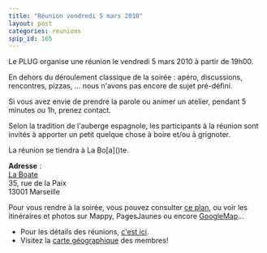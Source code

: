 ```yaml
---
title: "Réunion vendredi 5 mars 2010"
layout: post
categories: reunions
spip_id: 165
---
```

<p class="chapo">
Le PLUG organise une réunion le vendredi 5 mars 2010 à partir de 19h00.
</p>

En dehors du déroulement classique de la soirée : apéro, discussions, rencontres, pizzas, … nous n'avons pas encore de sujet pré-défini.

Si vous avez envie de prendre la parole ou animer un atelier, pendant 5 minutes ou 1h, prenez contact.

Selon la tradition de l'auberge espagnole, les participants à la réunion sont invités à apporter un petit quelque chose à boire et/ou à grignoter.



<p class="ps">
La réunion se tiendra à La Bo[a]()te.

<quote>**Adresse** :  
[La Boate](http://laboate.com/)  
35, rue de la Paix  
13001 Marseille</quote>

Pour vous rendre à la soirée, vous pouvez consulter [ce plan](http://laboate.com/images/plan-laboate.jpg), ou voir les itinéraires et photos sur Mappy, PagesJaunes ou encore [GoogleMap](http://maps.google.com/maps?q=35,%20rue%20de%20la%20Paix,%20Marseille,%2013001,%20France)...
- Pour les détails des réunions, [c'est ici](art2).
- Visitez la [carte géographique](http://plugfr.org/map/) des membres!
</p>